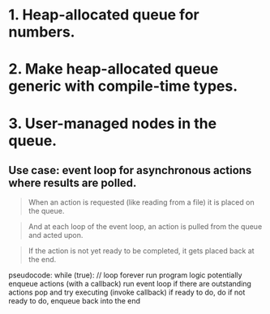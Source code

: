 # 1. Heap-allocated queue for numbers.
# 2. Make heap-allocated queue generic with compile-time types.
# 3. User-managed nodes in the queue.

## Use case: event loop for asynchronous actions where results are polled.

> When an action is requested (like reading from a file)
it is placed on the queue.

> And at each loop of the event loop,
an action is pulled from the queue and acted upon.

> If the action is not yet ready to be completed,
it gets placed back at the end.

pseudocode:
while (true): // loop forever
    run program logic
        potentially enqueue actions (with a callback)
    run event loop
        if there are outstanding actions
            pop and try executing (invoke callback)
            if ready to do, do
            if not ready to do, enqueue back into the end

